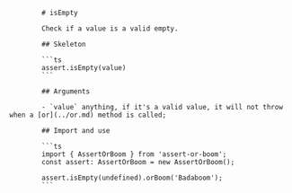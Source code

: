             # isEmpty

            Check if a value is a valid empty.

            ## Skeleton

            ```ts
            assert.isEmpty(value)
            ```

            ## Arguments

            - `value` anything, if it's a valid value, it will not throw when a [or](../or.md) method is called;

            ## Import and use

            ```ts
            import { AssertOrBoom } from 'assert-or-boom';
            const assert: AssertOrBoom = new AssertOrBoom();

            assert.isEmpty(undefined).orBoom('Badaboom');
            ```
